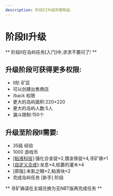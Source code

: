 ```yaml
---
description: 阶段II升级所需物品
---
```


# 阶段II升级

** 阶段II在岛屿任务\[入门\]中,求求不要问了! **

## 升级阶段可获得更多权限:  
- II阶 矿区  
- 可以创建出售商店  
- /back 权限  
- 更大的岛屿面积:220×220  
- 更大的岛屿人数:5人  
- 漏斗限制:150个 

## 升级至阶段II需要:  
- 35级 经验  
- 1000 游戏币  
- [\[粘液科技\]](https://doc.skycraft.cn/plugins/slimefun):强化合金锭×2,镀金铁锭×4,寻矿镐×1  
- [\[自定义合成\]](https://doc.skycraft.cn/plugins/minetinker):龙息×4,枯萎的灌木×4  
- \[原版\]:末影之眼×2,粘液块×2  
- 完成岛屿任务 \[新手\] 阶段    

** 寻矿镐请在主城兑换为无NBT版再完成任务 **


